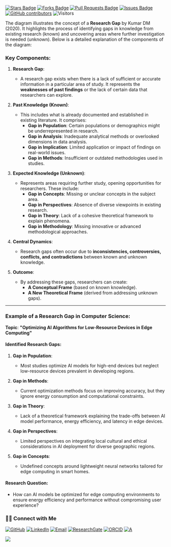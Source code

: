 <a href="https://github.com/drshahizan/short-course/stargazers"><img src="https://img.shields.io/github/stars/drshahizan/short-course" alt="Stars Badge"/></a>
<a href="https://github.com/drshahizan/short-course/network/members"><img src="https://img.shields.io/github/forks/drshahizan/short-course" alt="Forks Badge"/></a>
<a href="https://github.com/drshahizan/short-course/pulls"><img src="https://img.shields.io/github/issues-pr/drshahizan/short-course" alt="Pull Requests Badge"/></a>
<a href="https://github.com/drshahizan/short-course"><img src="https://img.shields.io/github/issues/drshahizan/short-course" alt="Issues Badge"/></a>
<a href="https://github.com/drshahizan/short-course/graphs/contributors"><img alt="GitHub contributors" src="https://img.shields.io/github/contributors/drshahizan/short-course?color=2b9348"></a>
![Visitors](https://api.visitorbadge.io/api/visitors?path=https%3A%2F%2Fgithub.com%2Fdrshahizan%2Fshort-course&labelColor=%23d9e3f0&countColor=%23697689&style=flat)



The diagram illustrates the concept of a **Research Gap** by Kumar DM (2020). It highlights the process of identifying gaps in knowledge from existing research (known) and uncovering areas where further investigation is needed (unknown). Below is a detailed explanation of the components of the diagram:

### **Key Components:**

1. **Research Gap**:
   - A research gap exists when there is a lack of sufficient or accurate information in a particular area of study. It represents the **weaknesses of past findings** or the lack of certain data that researchers can explore.

2. **Past Knowledge (Known)**:
   - This includes what is already documented and established in existing literature. It comprises:
     - **Gap in Population**: Certain populations or demographics might be underrepresented in research.
     - **Gap in Analysis**: Inadequate analytical methods or overlooked dimensions in data analysis.
     - **Gap in Implication**: Limited application or impact of findings on real-world issues.
     - **Gap in Methods**: Insufficient or outdated methodologies used in studies.

3. **Expected Knowledge (Unknown)**:
   - Represents areas requiring further study, opening opportunities for researchers. These include:
     - **Gap in Concepts**: Missing or unclear concepts in the subject area.
     - **Gap in Perspectives**: Absence of diverse viewpoints in existing research.
     - **Gap in Theory**: Lack of a cohesive theoretical framework to explain phenomena.
     - **Gap in Methodology**: Missing innovative or advanced methodological approaches.

4. **Central Dynamics**:
   - Research gaps often occur due to **inconsistencies, controversies, conflicts, and contradictions** between known and unknown knowledge.

5. **Outcome**:
   - By addressing these gaps, researchers can create:
     - **A Conceptual Frame** (based on known knowledge).
     - **A New Theoretical Frame** (derived from addressing unknown gaps).

---

### **Example of a Research Gap in Computer Science**:

**Topic**: **"Optimizing AI Algorithms for Low-Resource Devices in Edge Computing"**

#### **Identified Research Gaps**:
1. **Gap in Population**:
   - Most studies optimize AI models for high-end devices but neglect low-resource devices prevalent in developing regions.

2. **Gap in Methods**:
   - Current optimization methods focus on improving accuracy, but they ignore energy consumption and computational constraints.

3. **Gap in Theory**:
   - Lack of a theoretical framework explaining the trade-offs between AI model performance, energy efficiency, and latency in edge devices.

4. **Gap in Perspectives**:
   - Limited perspectives on integrating local cultural and ethical considerations in AI deployment for diverse geographic regions.

5. **Gap in Concepts**:
   - Undefined concepts around lightweight neural networks tailored for edge computing in smart homes.

#### **Research Question**:
- How can AI models be optimized for edge computing environments to ensure energy efficiency and performance without compromising user experience?

### 🙌🏻 Connect with Me
<p align="left">
    <a href="https://github.com/drshahizan" target="_blank"><img alt="GitHub" src="https://img.shields.io/badge/-@drshahizan-181717?style=flat-square&logo=GitHub&logoColor=white"></a>
    <a href="https://www.linkedin.com/in/drshahizan" target="_blank"><img alt="LinkedIn" src="https://img.shields.io/badge/-drshahizan-blue?style=flat-square&logo=Linkedin&logoColor=white&link=https://www.linkedin.com/in/drshahizan/"></a>
    <a href="mailto:shahizan@utm.my" target="_blank"><img alt="Email" src="https://img.shields.io/badge/-shahizan@utm.my-c14438?style=flat-square&logo=Gmail&logoColor=white&link=mailto:shahizan@utm.my.com"></a>
    <a href="https://www.researchgate.net/profile/Mohd-Othman-28" target="_blank"><img alt="ResearchGate" src="https://img.shields.io/badge/-ResearchGate-00CCBB?style=flat-square&logo=ResearchGate&logoColor=white"></a>
    <a href="https://orcid.org/0000-0003-4261-1873" target="_blank"><img alt="ORCID" src="https://img.shields.io/badge/-ORCID-A6CE39?style=flat-square&logo=ORCID&logoColor=white"></a> 
 <a href="https://visitorbadge.io/status?path=https%3A%2F%2Fgithub.com%2Fdrshahizan" target="_blank"><img alt="A" src="https://api.visitorbadge.io/api/visitors?path=https%3A%2F%2Fgithub.com%2Fdrshahizan&labelColor=%23697689&countColor=%23555555&style=plastic"></a>
 
![](https://hit.yhype.me/github/profile?user_id=81284918)
</p>

